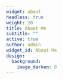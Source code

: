 ```yaml
---
widget: about
headless: true
weight: 20
title: About Me
subtitle: ""
active: true
author: admin
widget_id: About Me
design:
  background:
    image_darken: 0
---
```


